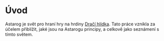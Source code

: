 # Úvod

Astarog je svět pro hraní hry na hrdiny [Dračí hlídka](https://www.dracihlidka.cz/). Tato práce vznikla za účelem přiblížit, jaké jsou na Astarogu principy, a celkově jako seznámení s tímto světem.
